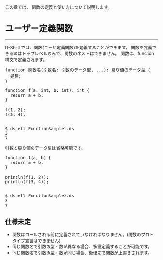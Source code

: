 この章では、 関数の定義と使い方について説明します。  

# ユーザー定義関数
***
D-Shell では、関数(ユーザ定義関数)を定義することができます。
関数を定義できるのはトップレベルのみで、関数のネストはできません。
関数は、function 構文で定義されます。 
<pre>
function 関数名(引数名: 引数のデータ型, ...): 戻り値のデータ型 {
  処理;
}
</pre>

<pre class="nums:true toolbar:1 plain:true lang:scala highlight:0 decode:true " title="サンプル: FunctionSample1.ds" >
function f(a: int, b: int): int {
  return a + b;
}

f(1, 2);
f(3, 4);

</pre>

<pre class="toolbar:1" title="実行例">
$ dshell FunctionSample1.ds
3
7
</pre>

引数と戻り値のデータ型は省略可能です。  

<pre class="nums:true toolbar:1 plain:true lang:scala highlight:0 decode:true " title="サンプル: FunctionSample2.ds" >
function f(a, b) {
  return a + b;
}

println(f(1, 2));
println(f(3, 4));

</pre>

<pre class="toolbar:1" title="実行例">
$ dshell FunctionSample2.ds
3
7
</pre>

## 仕様未定
* 関数はコールされる前に定義されていなければなりません。(関数のプロトタイプ宣言はできません) 
* 同じ関数名で引数の型・数が異なる場合、多重定義することが可能です。
* 同じ関数名で引数の型・数が同じ場合、後優先で関数が上書きされます。


